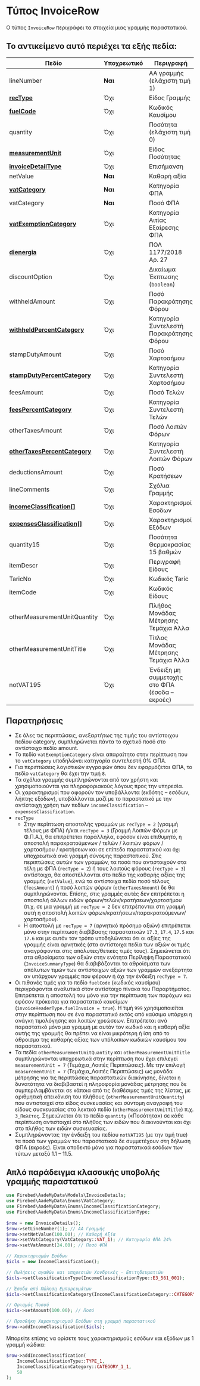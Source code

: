 # Τύπος InvoiceRow

Ο τύπος `InvoiceRow` περιγράφει τα στοιχεία μιας γραμμής παραστατικού.

## Το αντικείμενο αυτό περιέχει τα εξής πεδία:

| Πεδίο                                                                       | Υποχρεωτικό | Περιγραφή                                      |
|-----------------------------------------------------------------------------|-------------|------------------------------------------------|
| lineNumber                                                                  | **Ναι**     | ΑΑ γραμμής (ελάχιστη τιμή 1)                   |
| [**recType**](../appendix/rec-types)                                        | Όχι         | Είδος Γραμμής                                  |
| [**fuelCode**](../appendix/fuel-types)                                      | Όχι         | Κωδικός Καυσίμου                               |
| quantity                                                                    | Όχι         | Ποσότητα (ελάχιστη τιμή 0)                     |
| [**measurementUnit**](../appendix/measurement-units)                        | Όχι         | Είδος Ποσότητας                                |
| [**invoiceDetailType**](../appendix/invoice-detail-types)                   | Όχι         | Επισήμανση                                     |
| netValue                                                                    | **Ναι**     | Καθαρή αξία                                    |
| [**vatCategory**](../appendix/vat-categories)                               | **Ναι**     | Κατηγορία ΦΠΑ                                  |
| vatCategory                                                                 | **Ναι**     | Ποσό ΦΠΑ                                       |
| [**vatExemptionCategory**](../appendix/vat-exemption-categories)            | Όχι         | Κατηγορία Αιτίας Εξαίρεσης ΦΠΑ                 |
| [**dienergia**](ship-type)                                                  | Όχι         | ΠΟΛ 1177/2018 Αρ. 27                           |
| discountOption                                                              | Όχι         | Δικαίωμα Έκπτωσης (`boolean`)                  |
| withheldAmount                                                              | Όχι         | Ποσό Παρακράτησης Φόρου                        |
| [**withheldPercentCategory**](../appendix/withheld-percent-categories)      | Όχι         | Κατηγορία Συντελεστή Παρακράτησης Φόρου        |
| stampDutyAmount                                                             | Όχι         | Ποσό Χαρτοσήμου                                |
| [**stampDutyPercentCategory**](../appendix/stamp-categories)                | Όχι         | Κατηγορία Συντελεστή Χαρτοσήμου                |
| feesAmount                                                                  | Όχι         | Ποσό Τελών                                     |
| [**feesPercentCategory**](../appendix/fees-percent-categories)              | Όχι         | Κατηγορία Συντελεστή Τελών                     |
| otherTaxesAmount                                                            | Όχι         | Ποσό Λοιπών Φόρων                              |
| [**otherTaxesPercentCategory**](../appendix/other-taxes-percent-categories) | Όχι         | Κατηγορία Συντελεστή Λοιπών Φόρων              |
| deductionsAmount                                                            | Όχι         | Ποσό Κρατήσεων                                 |
| lineComments                                                                | Όχι         | Σχόλια Γραμμής                                 |
| [**incomeClassification[]**](income-classification-type)                    | Όχι         | Χαρακτηρισμοί Εσόδων                           |
| [**expensesClassification[]**](expenses-classification-type)                | Όχι         | Χαρακτηρισμοί Εξόδων                           |
| quantity15                                                                  | Όχι         | Ποσότητα Θερμοκρασίας 15 βαθμών                |
| itemDescr                                                                   | Όχι         | Περιγραφή Είδους                               |
| TaricNo                                                                     | Όχι         | Κωδικός Taric                                  |
| itemCode                                                                    | Όχι         | Κωδικός Είδους                                 |
| otherMeasurementUnitQuantity                                                | Όχι         | Πλήθος Μονάδας Μέτρησης Τεμάχια Άλλα           |
| otherMeasurementUnitTitle                                                   | Όχι         | Τίτλος Μονάδας Μέτρησης Τεμάχια Άλλα           |
| notVAT195                                                                   | Όχι         | Ένδειξη μη συμμετοχής στο ΦΠΑ (έσοδα – εκροές) |

## Παρατηρήσεις

- Σε όλες τις περιπτώσεις, ανεξαρτήτως της τιμής του αντίστοιχου πεδίου category,
  συμπληρώνεται πάντα το σχετικό ποσό στο αντίστοιχο πεδίο amount.
- Το πεδίο `vatExemptionCategory` είναι απαραίτητο στην περίπτωση που το
  `vatCategory` υποδηλώνει κατηγορία συντελεστή 0% ΦΠΑ.
- Για περιπτώσεις λογιστικών εγγραφών όπου δεν εφαρμόζεται ΦΠΑ, το πεδίο
  `vatCategory` θα έχει την τιμή `8`.
- Τα σχόλια γραμμής συμπληρώνονται από τον χρήστη και χρησιμοποιούνται για
  πληροφοριακούς λόγους προς την υπηρεσία.
- Οι χαρακτηρισμοί που αφορούν τον υποβάλλοντα (εκδότης – εσόδων, λήπτης
  εξόδων), υποβάλλονται μαζί με το παραστατικό με την αντίστοιχη χρήση των
  πεδίων `incomeClassification` – `expensesClassification`.
- `recType`
    - Στην περίπτωση αποστολής γραμμών με `recType = 2` (γραμμή τέλους με ΦΠΑ)
      ή/και `recType = 3` (Γραμμή Λοιπών Φόρων με Φ.Π.Α.), θα επιτρέπεται παράλληλα,
      εφόσον είναι επιθυμητό, η αποστολή παρακρατούμενων / τελών / λοιπών φόρων /
      χαρτοσήμου / κρατήσεων και σε επίπεδο παραστατικού και όχι υποχρεωτικά ανά
      γραμμή σύνοψης παραστατικού. Στις περιπτώσεις αυτών των γραμμών, τα ποσά
      που αντιστοιχούν στα τέλη με ΦΠΑ (`recType = 2`) ή τους λοιπούς φόρους
      (`recType = 3`) αντίστοιχα, θα αποστέλλονται στο πεδίο της καθαρής αξίας της γραμμής
      (`netValue`), ενώ τα αντίστοιχα πεδία ποσό τέλους (`feesAmount`) ή ποσό λοιπών
      φόρων (`otherTaxesAmount`) δε θα συμπληρώνονται. Επίσης, στις γραμμές αυτές
      δεν επιτρέπεται η αποστολή άλλων ειδών φόρων/τελών/κρατήσεων/χαρτοσήμου
      (π.χ. σε μια γραμμή με `recType = 2` δεν επιτρέπονται στη γραμμή αυτή η αποστολή
      λοιπών φόρων/κρατήσεων/παρακρατούμενων/χαρτοσήμου).
    - Η αποστολή με `recType = 7` (αρνητικό πρόσημο αξιών) επιτρέπεται μόνο στην
      περίπτωση διαβίβασης παραστατικών `17.3`, `17.4`, `17.5` και `17.6` και με αυτόν τον
      τρόπο υποδηλώνεται ότι οι αξίες της γραμμής είναι αρνητικές (στα αντίστοιχα
      πεδία των αξιών οι τιμές αναγράφονται στις απόλυτες/θετικές τιμές τους).
      Σημειώνεται ότι στα αθροίσματα των αξιών στην ενότητα Περίληψη Παραστατικού
      (`InvoiceSummaryType`) θα διαβιβάζονται τα αθροίσματα των απόλυτων τιμών των
      αντίστοιχων αξιών των γραμμών ανεξάρτητα αν υπάρχουν γραμμές που φέρουν ή
      όχι την ένδειξη `recType = 7`.
- Οι πιθανές τιμές για το πεδίο `fuelCode` (κωδικός καυσίμου) περιγράφονται
  αναλυτικά στον αντίστοιχο πίνακα του Παραρτήματος. Επιτρέπεται η αποστολή του
  μόνο για την περίπτωση των παρόχων και εφόσον πρόκειται για παραστατικό
  καυσίμων (`invoiceHeaderType.fuelInvoice = true`). Η τιμή `999` χρησιμοποιείται στην
  περίπτωση που σε ένα παραστατικό εκτός από καύσιμα υπάρχει η ανάγκη
  τιμολόγησης και λοιπών χρεώσεων. Επιτρέπεται ανά παραστατικό μόνο μια γραμμή
  με αυτόν τον κωδικό και η καθαρή αξία αυτής της γραμμής θα πρέπει να είναι
  μικρότερη ή ίση από το άθροισμα της καθαρής αξίας των υπόλοιπων κωδικών
  καυσίμου του παραστατικού.
- Τα πεδία `otherMeasurementUnitQuantity` και `otherMeasurementUnitTitle`
  συμπληρώνονται υποχρεωτικά στην περίπτωση που έχει επιλεγεί `measurementUnit
  = 7` (Τεμάχια_Λοιπές Περιπτώσεις). Με την επιλογή `measurementUnit = 7`
  (Τεμάχια_Λοιπές Περιπτώσεις) ως μονάδα μέτρησης για τις περιπτώσεις
  παραστατικών διακίνησης, δίνεται η δυνατότητα να διαβιβαστεί η πληροφορία
  μονάδας μέτρησης που δε συμπεριλαμβάνεται σε κάποια από τις διαθέσιμες τιμές
  της λίστας, με αριθμητική απεικόνιση του πλήθους (`otherMeasurementUnitQuantity`)
  που αντιστοιχεί στο είδος συσκευασίας και σύντομη αναγραφή του είδους συσκευασίας
  στο λεκτικό πεδίο (`otherMeasurementUnitTitle`) π.χ. `3_Παλέτες`. Σημειώνεται ότι
  το πεδίο `quantity` («Ποσότητα») σε κάθε περίπτωση αντιστοιχεί στο πλήθος των ειδών που
  διακινούνται και όχι στο πλήθος των ειδών συσκευασίας.
- Συμπληρώνοντας την ένδειξη του πεδίου `notVAT195` (με την τιμή true) τα ποσά των
  γραμμών του παραστατικού δε συμμετέχουν στη δήλωση ΦΠΑ (εκροές). Είναι
  αποδεκτό μόνο για παραστατικαά εσόδων των τύπων μεταξύ 1.1 – 11.5.


## Απλό παράδειγμα κλασσικής υποβολής γραμμής παραστατικού

```php
use Firebed\AadeMyData\Models\InvoiceDetails;
use Firebed\AadeMyData\Enums\VatCategory;
use Firebed\AadeMyData\Enums\IncomeClassificationCategory;
use Firebed\AadeMyData\Enums\IncomeClassificationType;
    
$row = new InvoiceDetails();
$row->setLineNumber(1); // ΑΑ Γραμμής
$row->setNetValue(100.00); // Καθαρή Αξία
$row->setVatCategory(VatCategory::VAT_1); // Κατηγορία ΦΠΑ 24%
$row->setVatAmount(24.00); // Ποσό ΦΠΑ

// Χαρακτηρισμών Εσόδων
$icls = new IncomeClassification();

// Πωλήσεις αγαθών και υπηρεσιών Χονδρικές - Επιτηδευματιών
$icls->setClassificationType(IncomeClassificationType::E3_561_001); 

// Έσοδα από Πώληση Εμπορευμάτων
$icls->setClassificationCategory(IncomeClassificationCategory::CATEGORY_1_1);

// Ορισμός Ποσού
$icls->setAmount(100.00); // Ποσό

// Προσθήκη Χαρακτηρισμού Εσόδων στη γραμμή παραστατικού
$row->addIncomeClassification($icls);

```

Μπορείτε επίσης να ορίσετε τους χαρακτηρισμούς εσόδων και εξόδων με 1 γραμμή κώδικα:

```php
$row->addIncomeClassification(
    IncomeClassificationType::TYPE_1, 
    IncomeClassificationCategory::CATEGORY_1_1, 
    50
);
```